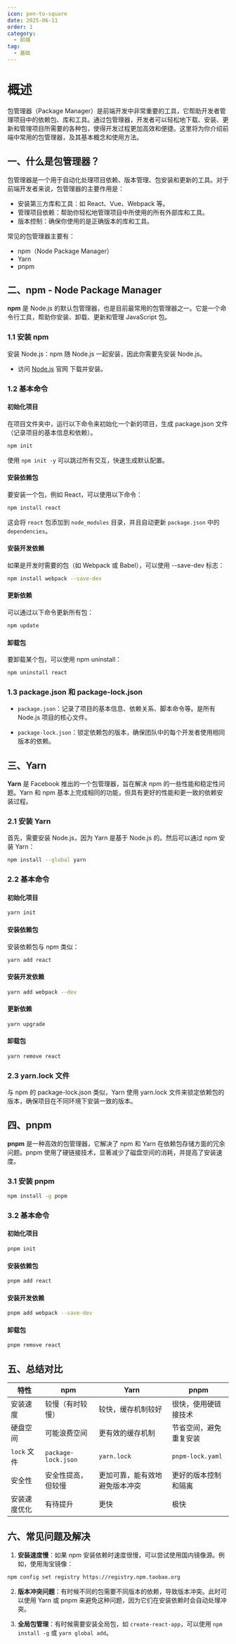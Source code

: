 ```yaml
---
icon: pen-to-square
date: 2025-06-11
order: 1
category:
  - 前端
tag:
  - 基础
---
```



# 概述

包管理器（Package Manager）是前端开发中非常重要的工具，它帮助开发者管理项目中的依赖包、库和工具。通过包管理器，开发者可以轻松地下载、安装、更新和管理项目所需要的各种包，使得开发过程更加高效和便捷。这里将为你介绍前端中常用的包管理器，及其基本概念和使用方法。

## 一、什么是包管理器？

包管理器是一个用于自动化处理项目依赖、版本管理、包安装和更新的工具。对于前端开发者来说，包管理器的主要作用是：

- 安装第三方库和工具：如 React、Vue、Webpack 等。
- 管理项目依赖：帮助你轻松地管理项目中所使用的所有外部库和工具。
- 版本控制：确保你使用的是正确版本的库和工具。

常见的包管理器主要有：

- npm（Node Package Manager）
- Yarn
- pnpm

## 二、npm - Node Package Manager

**npm** 是 Node.js 的默认包管理器，也是目前最常用的包管理器之一。它是一个命令行工具，帮助你安装、卸载、更新和管理 JavaScript 包。

### 1.1 安装 npm

安装 Node.js：npm 随 Node.js 一起安装，因此你需要先安装 Node.js。

- 访问 [Node.js](https://nodejs.org/zh-cn) 官网 下载并安装。

### 1.2 基本命令

#### 初始化项目

在项目文件夹中，运行以下命令来初始化一个新的项目，生成 package.json 文件（记录项目的基本信息和依赖）。

```bash
npm init
```

使用 `npm init -y` 可以跳过所有交互，快速生成默认配置。

#### 安装依赖包

要安装一个包，例如 React，可以使用以下命令：

```bash
npm install react
```

这会将 `react` 包添加到 `node_modules` 目录，并且自动更新 `package.json` 中的 `dependencies`。

#### 安装开发依赖

如果是开发时需要的包（如 Webpack 或 Babel），可以使用 --save-dev 标志：

```bash
npm install webpack --save-dev
```

#### 更新依赖

可以通过以下命令更新所有包：

```bash
npm update
```

#### 卸载包

要卸载某个包，可以使用 npm uninstall：

```bash
npm uninstall react
```

### 1.3 package.json 和 package-lock.json

- `package.json`：记录了项目的基本信息、依赖关系、脚本命令等。是所有 Node.js 项目的核心文件。

- `package-lock.json`：锁定依赖包的版本，确保团队中的每个开发者使用相同版本的依赖。

## 三、Yarn

**Yarn** 是 Facebook 推出的一个包管理器，旨在解决 npm 的一些性能和稳定性问题。Yarn 和 npm 基本上完成相同的功能，但具有更好的性能和更一致的依赖安装过程。

### 2.1 安装 Yarn

首先，需要安装 Node.js，因为 Yarn 是基于 Node.js 的。然后可以通过 npm 安装 Yarn：

```bash
npm install --global yarn
```

### 2.2 基本命令

#### 初始化项目

```bash
yarn init
```

#### 安装依赖包

安装依赖包与 npm 类似：

```bash
yarn add react
```

#### 安装开发依赖

```bash
yarn add webpack --dev
```

#### 更新依赖

```bash
yarn upgrade
```

#### 卸载包

```bash
yarn remove react
```

### 2.3 yarn.lock 文件

与 npm 的 package-lock.json 类似，Yarn 使用 yarn.lock 文件来锁定依赖包的版本，确保项目在不同环境下安装一致的版本。

## 四、pnpm

**pnpm** 是一种高效的包管理器，它解决了 npm 和 Yarn 在依赖包存储方面的冗余问题。pnpm 使用了硬链接技术，显著减少了磁盘空间的消耗，并提高了安装速度。

### 3.1 安装 pnpm

```bash
npm install -g pnpm
```

### 3.2 基本命令

#### 初始化项目

```bash
pnpm init
```

#### 安装依赖包

```bash
pnpm add react
```

#### 安装开发依赖

```bash
pnpm add webpack --save-dev
```

#### 卸载包

```bash
pnpm remove react
```

## 五、总结对比

| 特性        | npm                 | Yarn            | pnpm             |
| --------- | ------------------- | --------------- | ---------------- |
| 安装速度      | 较慢（有时较慢）            | 较快，缓存机制较好       | 很快，使用硬链接技术       |
| 硬盘空间      | 可能浪费空间              | 更有效的缓存机制        | 节省空间，避免重复安装      |
| `lock` 文件 | `package-lock.json` | `yarn.lock`     | `pnpm-lock.yaml` |
| 安全性       | 安全性提高，但较慢           | 更加可靠，能有效地避免版本冲突 | 更好的版本控制和隔离       |
| 安装速度优化    | 有待提升                | 更快              | 极快               |


## 六、常见问题及解决

1. **安装速度慢**：如果 npm 安装依赖时速度很慢，可以尝试使用国内镜像源。例如，使用淘宝镜像：

```bash
npm config set registry https://registry.npm.taobao.org
```

2. **版本冲突问题**：有时候不同的包需要不同版本的依赖，导致版本冲突。此时可以使用 Yarn 或 pnpm 来避免这种问题，因为它们在安装依赖时会自动处理冲突。

3. **全局包管理**：有时候需要安装全局包，如 `create-react-app`，可以使用 `npm install -g` 或 `yarn global add`。